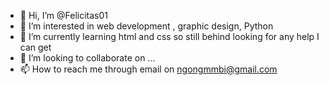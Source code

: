 - 👋 Hi, I’m @Felicitas01
- 👀 I’m interested in web development , graphic design, Python
- 🌱 I’m currently learning html and css so still behind looking for any help I can get
- 💞️ I’m looking to collaborate on ...
- 📫 How to reach me through email on ngongmmbi@gmail.com

<!---
Felicitas01/Felicitas01 is a ✨ special ✨ repository because its `README.md` (this file) appears on your GitHub profile.
You can click the Preview link to take a look at your changes.
--->
